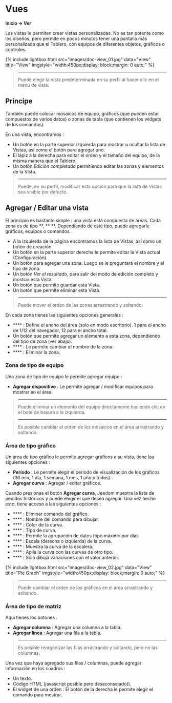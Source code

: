 # Vues
**Inicio → Ver**

Las vistas le permiten crear vistas personalizadas.
No es tan potente como los diseños, pero permite en pocos minutos tener una pantalla más personalizada que el Tablero, con equipos de diferentes objetos, gráficos o controles.

{% include lightbox.html src="images/doc-view_01.jpg" data="View" title="View" imgstyle="width:450px;display: block;margin: 0 auto;" %}

> ****
>
> Puede elegir la vista predeterminada en su perfil al hacer clic en el menú de vista.

## Principe

También puede colocar mosaicos de equipo, gráficos (que pueden estar compuestos de varios datos) o zonas de tabla (que contienen los widgets de los comandos).

En una vista, encontramos :

- Un botón en la parte superior izquierda para mostrar u ocultar la lista de Vistas, así como el botón para agregar uno.
- El lápiz a la derecha para editar el orden y el tamaño del equipo, de la misma manera que el Tablero.
- Un botón *Edición completada* permitiendo editar las zonas y elementos de la Vista.

> ****
>
> Puede, en su perfil, modificar esta opción para que la lista de Vistas sea visible por defecto.

## Agregar / Editar una vista

El principio es bastante simple : una vista está compuesta de áreas. Cada zona es de tipo **, **  **. Dependiendo de este tipo, puede agregarle gráficos, equipos o comandos.

- A la izquierda de la página encontramos la lista de Vistas, así como un botón de creación.
- Un botón en la parte superior derecha le permite editar la Vista actual (Configuración).
- Un botón para agregar una zona. Luego se le preguntará el nombre y el tipo de zona.
- Un botón *Ver el resultado*, para salir del modo de edición completo y mostrar esta Vista.
- Un botón que permite guardar esta Vista.
- Un botón que permite eliminar esta Vista.

> ****
>
> Puede mover el orden de las zonas arrastrando y soltando.

En cada zona tienes las siguientes opciones generales :

- **** : Define el ancho del área (solo en modo escritorio). 1 para el ancho de 1/12 del navegador, 12 para el ancho total.
- Un botón que permite agregar un elemento a esta zona, dependiendo del tipo de zona (ver abajo).
- **** : Le permite cambiar el nombre de la zona.
- **** : Eliminar la zona.

### Zona de tipo de equipo

Una zona de tipo de equipo le permite agregar equipo :

- **Agregar dispositivo** : Le permite agregar / modificar equipos para mostrar en el área.

> ****
>
> Puede eliminar un elemento del equipo directamente haciendo clic en el bote de basura a la izquierda.

> ****
>
> Es posible cambiar el orden de los mosaicos en el área arrastrando y soltando.


### Área de tipo gráfico

Un área de tipo gráfico le permite agregar gráficos a su vista, tiene las siguientes opciones :

- **Período** : Le permite elegir el período de visualización de los gráficos (30 min, 1 día, 1 semana, 1 mes, 1 año o todos).
- **Agregar curva** : Agregar / editar gráficos.

Cuando presionas el botón **Agregar curva**, Jeedom muestra la lista de pedidos históricos y puede elegir el que desea agregar. Una vez hecho esto, tiene acceso a las siguientes opciones :

- **** : Eliminar comando del gráfico.
- **** : Nombre del comando para dibujar.
- **** : Color de la curva.
- **** : Tipo de curva.
- **** : Permite la agrupación de datos (tipo máximo por día).
- **** : Escala (derecha o izquierda) de la curva.
- **** : Muestra la curva de la escalera.
- **** : Apila la curva con las curvas de otro tipo.
- **** : Solo dibuja variaciones con el valor anterior.

{% include lightbox.html src="images/doc-view_02.jpg" data="View" title="Pie Graph" imgstyle="width:450px;display: block;margin: 0 auto;" %}

> ****
>
> Puede cambiar el orden de los gráficos en el área arrastrando y soltando.

### Área de tipo de matriz

Aqui tienes los botones :

- **Agregar columna** : Agregar una columna a la tabla.
- **Agregar línea** : Agregar una fila a la tabla.

> ****
>
> Es posible reorganizar las filas arrastrando y soltando, pero no las columnas.

Una vez que haya agregado sus filas / columnas, puede agregar información en los cuadros :

- Un texto.
- Código HTML (javascript posible pero desaconsejado)).
- El widget de una orden : El botón de la derecha le permite elegir el comando para mostrar.
